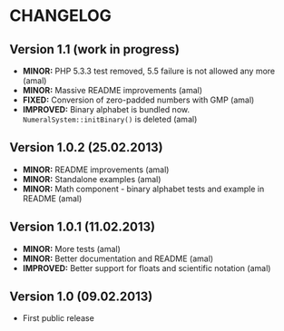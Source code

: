 CHANGELOG
=========

## Version 1.1 (work in progress)


- **MINOR:** PHP 5.3.3 test removed, 5.5 failure is not allowed any more (amal)
- **MINOR:** Massive README improvements (amal)
- **FIXED:** Conversion of zero-padded numbers with GMP (amal)
- **IMPROVED:** Binary alphabet is bundled now. `NumeralSystem::initBinary()` is deleted (amal)


## Version 1.0.2 (25.02.2013)
- **MINOR:** README improvements (amal)
- **MINOR:** Standalone examples (amal)
- **MINOR:** Math component - binary alphabet tests and example in README (amal)


## Version 1.0.1 (11.02.2013)
- **MINOR:** More tests (amal)
- **MINOR:** Better documentation and README (amal)
- **IMPROVED:** Better support for floats and scientific notation (amal)


## Version 1.0 (09.02.2013)
- First public release
